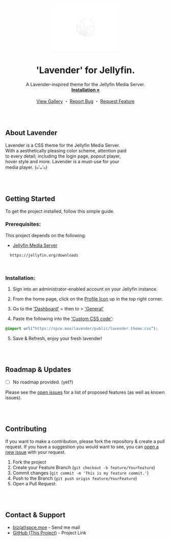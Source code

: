 


<div align="center">

  <img src="https://raw.githubusercontent.com/owospace/Jellyfin-Lavender/master/src/assets/lavender-logo.png" width="220" height="148">
  <h1 align="center">'Lavender' for Jellyfin.</h1>

  <p align="center">
    A Lavender-inspired theme for the Jellyfin Media Server.<br>
    <a href="https://github.com/owospace/Jellyfin-Lavender#getting-started"><strong>Installation »</strong></a>
    <br>
    <br>
    <a href="https://github.com/owospace/Jellyfin-Lavender/tree/master/src/assets/gallery">View Gallery</a>
    ・
    <a href="https://github.com/owospace/Jellyfin-Lavender/issues/new">Report Bug</a>
    ・
    <a href="https://github.com/owospace/Jellyfin-Lavender/issues/new">Request Feature</a>
  </p>

</div><br><br>

<div>

  <h2>About Lavender</h2>
    
  Lavender is a CSS theme for the Jellyfin Media Server.<br>
  With a aesthetically pleasing color scheme, attention paid<br>
  to every detail; including the login page, popout player,<br>
  hover style and more. Lavender is a must-use for your<br>
  media player. (๑′ᴗ‵๑)

</div><br><br>



<div>

  <h2>Getting Started</h2>

  To get the project installed, follow this simple guide.<br>

  <h3>Prerequisites:</h3>

  This project depends on the following:
  * [Jellyfin Media Server](https://jellyfin.org/downloads)<br>
  ```
    https://jellyfin.org/downloads
  ```
  <br>

  <h3>Installation:</h3>

  1. Sign into an administrator-enabled account on your Jellyfin instance.<br>

  2. From the home page, click on the [Profile Icon](https://raw.githubusercontent.com/owospace/Jellyfin-Lavender/master/src/assets/help/1.png) up in the top right corner.

  3. Go to the ['Dashboard'](https://raw.githubusercontent.com/owospace/Jellyfin-Lavender/master/src/assets/help/2.png) = then to > ['General'](https://raw.githubusercontent.com/owospace/Jellyfin-Lavender/master/src/assets/help/3.png)<br>

  4. Paste the following into the ['Custom CSS code'](https://raw.githubusercontent.com/owospace/Jellyfin-Lavender/master/src/assets/help/4.png):<br>
  ```css
  @import url(“https://spce.moe/lavender/public/lavender.theme.css”);
  ```

  5. Save & Refresh, enjoy your fresh lavender!<br>

</div><br><br>

<div>

  <h2>Roadmap & Updates</h2>

  - [ ] No roadmap provided. (yet?)

  <p>Please see the <a href="https://github.com/owospace/Jellyfin-Lavender/issues">open issues</a> for a list of proposed features (as well as known issues).</p>

</div><br><br>

<div>

  <h2>Contributing</h2>

  <p>If you want to make a contribution, please fork the repository & create a pull request. If you have a suggestion you would want to see, you can <a href="https://github.com/owospace/Jellyfin-Lavender/issues/new">open a new issue</a> with your request.</p>

  1. Fork the project<br>
  2. Create your Feature Branch (`git checkout -b feature/YourFeature`)<br>
  3. Commit changes (`git commit -m 'This is my feature commit.'`)<br>
  4. Push to the Branch (`git push origin feature/YourFeature`)<br>
  5. Open a Pull Request.

</div><br><br>

<div>

  <h2>Contact & Support</h2>

  * [biz(at)spce.moe](mailto:biz@spce.moe) - Send me mail<br>
  * [GitHub (This Project)](https://github.com/owospace/Jellyfin-Lavender) - Project Link

</div><br><br>